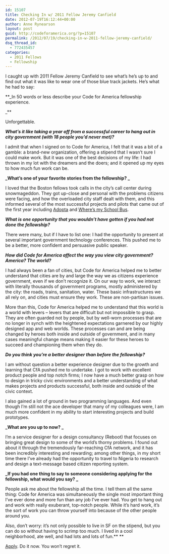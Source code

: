 ```yaml
---
id: 15107
title: Checking In w/ 2011 Fellow Jeremy Canfield
date: 2012-07-19T16:12:44+00:00
author: Anne Rynearson
layout: post
guid: http://codeforamerica.org/?p=15107
permalink: /2012/07/19/checking-in-w-2011-fellow-jeremy-canfield/
dsq_thread_id:
  - 772435457
categories:
  - 2011 Fellows
  - Fellowship
---
```

I caught up with 2011 Fellow Jeremy Canfield to see what&#8217;s he&#8217;s up to and find out what it was like to wear one of those blue track jackets. He&#8217;s what he had to say:

**_In 50 words or less describe your Code for America fellowship experience.
  
_** 

Unforgettable.

**_What’s it like taking a year off from a successful career to hang out in city government (with 18 people you’d never met)?_**

I admit that when I signed on to Code for America, I felt that it was a bit of a gamble: a brand-new organization, offering a stipend that I wasn’t sure I could make work. But it was one of the best decisions of my life: I had thrown in my lot with the dreamers and the doers; and it opened up my eyes to how much fun work can be.

**_What’s one of your favorite stories from the fellowship? _**

I loved that the Boston fellows took calls in the city’s call center during snowmageddon. They got up-close and personal with the problems citizens were facing, and how the overloaded city staff dealt with them, and this informed several of the most successful projects and pilots that came out of the first year including <a href="http://adoptahydrant.org/" target="_blank">Adopta</a> and <a href="http://schoolbus.bostonpublicschools.org/welcome" target="_blank">Where’s my School Bus</a>.

**_What is one opportunity that you wouldn’t have gotten if you had not done the fellowship?_**

There were many, but if I have to list one: I had the opportunity to present at several important government technology conferences. This pushed me to be a better, more confident and persuasive public speaker.

**_How did Code for America affect the way you view city government? America? The world?_**

I had always been a fan of cities, but Code for America helped me to better understand that cities are by and large the way we as citizens experience government, even if we don’t recognize it. On our way to work, we interact with literally thousands of government programs, mostly administered by the city: the roads, trains, sanitation, water. These basic infrastructures we all rely on, and cities must ensure they work. These are non-partisan issues.

More than this, Code for America helped me to understand that this world is a world with levers – levers that are difficult but not impossible to grasp. They are often guarded not by people, but by well-worn processes that are no longer in synch with the heightened expectations garnered by our highly designed app and web worlds. These processes can and are being changed by heroes both inside and outside of government, and in many cases meaningful change means making it easier for these heroes to succeed and championing them when they do.

**_Do you think you’re a better designer than before the fellowship?_**

I am without question a better experience designer due to the growth and learning that CfA pushed me to undertake. I got to work with excellent product people and top notch firms; I now have a much better grasp on how to design in tricky civic environments and a better understanding of what makes projects and products successful, both inside and outside of the civic context.

I also gained a lot of ground in two programming languages. And even though I’m still not the ace developer that many of my colleagues were, I am much more confident in my ability to start interesting projects and build prototypes.

**_What are you up to now? _**

I’m a service designer for a design consultancy (Reboot) that focuses on bringing great design to some of the world’s thorny problems. I found out about it through the tremendously far-reaching CfA network, and it has been incredibly interesting and rewarding; among other things, in my short time there I’ve already had the opportunity to travel to Nigeria to research and design a text-message based citizen reporting system.

**_If you had one thing to say to someone considering applying for the fellowship, what would you say? _**

People ask me about the fellowship all the time. I tell them all the same thing: Code for America was simultaneously the single most important thing I’ve ever done and more fun than any job I’ve ever had. You get to hang out and work with really exuberant, top-notch people. While it’s hard work, it’s the sort of work you can throw yourself into because of the other people around you.

Also, don’t worry: it’s not only possible to live in SF on the stipend, but you can do so without having to scrimp too much. I lived in a cool neighborhood, ate well, and had lots and lots of fun.** **

[Apply](http://codeforamerica.org/apply). Do it now. You won’t regret it.

&nbsp;

&nbsp;